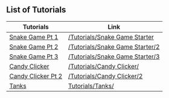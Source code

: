 ## List of Tutorials

| Tutorials                                              | Link                                                                   |
| ------------------------------------------------------ | ---------------------------------------------------------------------- |
| [Snake Game Pt 1](/Tutorials/Snake%20Game%20Starter)   | [/Tutorials/Snake Game Starter](/Tutorials/Snake%20Game%20Starter)     |
| [Snake Game Pt 2](/Tutorials/Snake%20Game%20Starter/2) | [/Tutorials/Snake Game Starter/2](/Tutorials/Snake%20Game%20Starter/2) |
| [Snake Game Pt 3](/Tutorials/Snake%20Game%20Starter/3) | [/Tutorials/Snake Game Starter/3](/Tutorials/Snake%20Game%20Starter/3) |
| [Candy Clicker](/Tutorials/Candy%20Clicker/)           | [/Tutorials/Candy Clicker/](/Tutorials/Candy%20Clicker/)               |
| [Candy Clicker Pt 2](/Tutorials/Candy%20Clicker/2)     | [/Tutorials/Candy Clicker/2](/Tutorials/Candy%20Clicker/2)             |
| [Tanks](/Tutorials/Tanks/)                             | [Tutorials/Tanks/](/Tutorials/Tanks/)                                  |